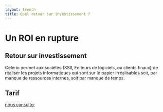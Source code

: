 ```yaml
---
layout: french
title: Quel retour sur investissement ?
---
```

# Un ROI en rupture
## Retour sur investissement

Celerio permet aux sociétés (SSII, Editeurs de logiciels, ou clients finaux) 
de réaliser les projets informatiques qui sont sur le papier irréalisables soit, 
par manque de ressources internes, soit par manque de temps.

## Tarif

<a href="/nous-contacter.html">nous consulter</a>
